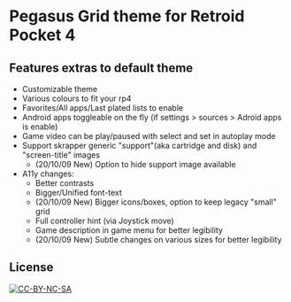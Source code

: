 # Pegasus Grid theme for Retroid Pocket 4

## Features extras to default theme
* Customizable theme
* Various colours to fit your rp4
* Favorites/All apps/Last plated lists to enable
* Android apps toggleable on the fly (if settings > sources > Adroid apps is enable)
* Game video can be play/paused with select and set in autoplay mode
* Support skrapper generic "support"(aka cartridge and disk) and "screen-title" images
  * (20/10/09 New) Option to hide support image available
* A11y changes:
  * Better contrasts
  * Bigger/Unified font-text
  * (20/10/09 New) Bigger icons/boxes, option to keep legacy "small" grid
  * Full controller hint (via Joystick move)
  * Game description in game menu for better legibility
  * (20/10/09 New) Subtle changes on various sizes for better legibility

## License

[![CC-BY-NC-SA](https://i.creativecommons.org/l/by-nc-sa/4.0/88x31.png)](http://creativecommons.org/licenses/by-nc-sa/4.0/)
